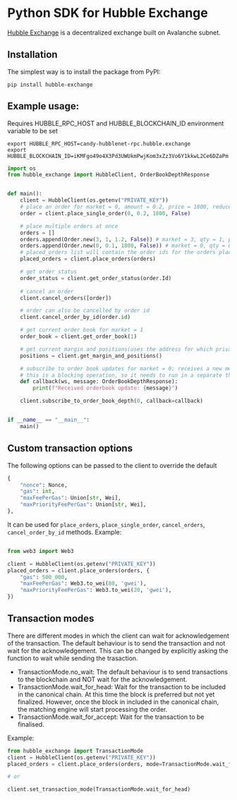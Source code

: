 # Python SDK for Hubble Exchange

[Hubble Exchange](https://hubble.exchange) is a decentralized exchange built on Avalanche subnet.


## Installation

The simplest way is to install the package from PyPI:
```shell
pip install hubble-exchange
```

## Example usage:

Requires HUBBLE_RPC_HOST and HUBBLE_BLOCKCHAIN_ID environment variable to be set
```shell
export HUBBLE_RPC_HOST=candy-hubblenet-rpc.hubble.exchange
export HUBBLE_BLOCKCHAIN_ID=iKMFgo49o4X3Pd3UWUkmPwjKom3xZz3Vo6Y1kkwL2Ce6DZaPm
```

```python
import os
from hubble_exchange import HubbleClient, OrderBookDepthResponse


def main():
    client = HubbleClient(os.getenv("PRIVATE_KEY"))
    # place an order for market = 0, amount = 0.2, price = 1800, reduce_only = False
    order = client.place_single_order(0, 0.2, 1800, False)

    # place multiple orders at once
    orders = []
    orders.append(Order.new(3, 1, 1.2, False)) # market = 3, qty = 1, price = 1.2, reduce_only = False
    orders.append(Order.new(0, 0.1, 1800, False)) # market = 0, qty = 0.1, price = 1800, reduce_only = False
    # placed_orders list will contain the order ids for the orders placed
    placed_orders = client.place_orders(orders)

    # get order status
    order_status = client.get_order_status(order.Id)
    
    # cancel an order
    client.cancel_orders([order])

    # order can also be cancelled by order id
    client.cancel_order_by_id(order.id)

    # get current order book for market = 1
    order_book = client.get_order_book(1)

    # get current margin and positions(uses the address for which private key is set)
    positions = client.get_margin_and_positions()

    # subscribe to order book updates for market = 0; receives a new message every second(only for those prices where the quantity has changed)
    # this is a blocking operation, so it needs to run in a separate thread
    def callback(ws, message: OrderBookDepthResponse):
        print(f"Received orderbook update: {message}")

    client.subscribe_to_order_book_depth(0, callback=callback)


if __name__ == "__main__":
    main()
```

## Custom transaction options

The following options can be passed to the client to override the default

```python
{
    "nonce": Nonce,
    "gas": int,
    "maxFeePerGas": Union[str, Wei],
    "maxPriorityFeePerGas": Union[str, Wei],
},
```

It can be used for `place_orders`, `place_single_order`, `cancel_orders`, `cancel_order_by_id` methods.
Example:
```python

from web3 import Web3

client = HubbleClient(os.getenv("PRIVATE_KEY"))
placed_orders = client.place_orders(orders, {
    "gas": 500_000,
    "maxFeePerGas": Web3.to_wei(80, 'gwei'),
    "maxPriorityFeePerGas": Web3.to_wei(20, 'gwei'),
})
```

## Transaction modes

There are different modes in which the client can wait for acknowledgement of the transaction. The default behaviour is to send the transaction and not wait for the acknowledgement.
This can be changed by explicitly asking the function to wait while sending the trasaction.

- TransactionMode.no_wait: The default behaviour is to send transactions to the blockchain and NOT wait for the acknowledgement.
- TransactionMode.wait_for_head: Wait for the transaction to be included in the canonical chain. At this time the block is preferred but not yet finalized. However, once the block in included in the canonical chain, the matching engine will start processing the order.
- TransactionMode.wait_for_accept: Wait for the transaction to be finalised.

Example:
```python
from hubble_exchange import TransactionMode
client = HubbleClient(os.getenv("PRIVATE_KEY"))
placed_orders = client.place_orders(orders, mode=TransactionMode.wait_for_accept)

# or

client.set_transaction_mode(TransactionMode.wait_for_head)
```
